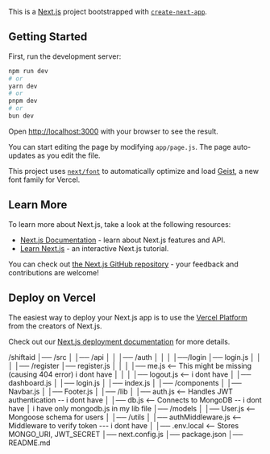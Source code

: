 This is a [Next.js](https://nextjs.org) project bootstrapped with [`create-next-app`](https://github.com/vercel/next.js/tree/canary/packages/create-next-app).

## Getting Started

First, run the development server:

```bash
npm run dev
# or
yarn dev
# or
pnpm dev
# or
bun dev
```

Open [http://localhost:3000](http://localhost:3000) with your browser to see the result.

You can start editing the page by modifying `app/page.js`. The page auto-updates as you edit the file.

This project uses [`next/font`](https://nextjs.org/docs/app/building-your-application/optimizing/fonts) to automatically optimize and load [Geist](https://vercel.com/font), a new font family for Vercel.

## Learn More

To learn more about Next.js, take a look at the following resources:

- [Next.js Documentation](https://nextjs.org/docs) - learn about Next.js features and API.
- [Learn Next.js](https://nextjs.org/learn) - an interactive Next.js tutorial.

You can check out [the Next.js GitHub repository](https://github.com/vercel/next.js) - your feedback and contributions are welcome!

## Deploy on Vercel

The easiest way to deploy your Next.js app is to use the [Vercel Platform](https://vercel.com/new?utm_medium=default-template&filter=next.js&utm_source=create-next-app&utm_campaign=create-next-app-readme) from the creators of Next.js.

Check out our [Next.js deployment documentation](https://nextjs.org/docs/app/building-your-application/deploying) for more details.






/shiftaid
│── /src
│   │── /api
│   │   │── /auth
│   │   │   │──/login
                    │── login.js
│   │   │   │── /register
                    │── register.js
│   │   │   │── me.js  <-- This might be missing (causing 404 error) i dont have
│   │   │   │── logout.js <-- i dont have 
│   │── dashboard.js
│   │── login.js
│   │── index.js
│
│── /components
│   │── Navbar.js
│   │── Footer.js
│
│── /lib
│   │── auth.js  <-- Handles JWT authentication -- i dont have 
│   │── db.js    <-- Connects to MongoDB -- i dont have 
│   i have only mongodb.js in my lib file
│── /models
│   │── User.js  <-- Mongoose schema for users
│
│── /utils
│   │── authMiddleware.js  <-- Middleware to verify token --- i dont have
│
│── .env.local  <-- Stores MONGO_URI, JWT_SECRET
│── next.config.js
│── package.json
│── README.md
